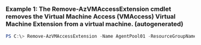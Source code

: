 ### Example 1: The Remove-AzVMAccessExtension cmdlet removes the Virtual Machine Access (VMAccess) Virtual Machine Extension from a virtual machine. (autogenerated)
```powershell
PS C:\> Remove-AzVMAccessExtension -Name AgentPool01 -ResourceGroupName MyResourceGroup -VMName VM01
```


